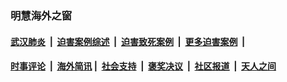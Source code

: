 
### 明慧海外之窗

####  [武汉肺炎](indexes/365.md?t=04210701) &nbsp;|&nbsp;  [迫害案例综述](indexes/328.md?t=04210701) &nbsp;|&nbsp; [迫害致死案例](indexes/277.md?t=04210701)  &nbsp;|&nbsp; [更多迫害案例](indexes/81.md?t=04210701)  &nbsp;|&nbsp; 
####  [时事评论](indexes/19.md?t=04210701) &nbsp;|&nbsp; [海外简讯](indexes/245.md?t=04210701)&nbsp;|&nbsp;  [社会支持](indexes/140.md?t=04210701) &nbsp;|&nbsp; [褒奖决议](indexes/282.md?t=04210701) &nbsp;|&nbsp; [社区报道](indexes/91.md?t=04210701)  &nbsp;|&nbsp; [天人之间](indexes/78.md?t=04210701) 

